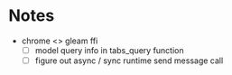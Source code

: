 # Notes

- chrome <> gleam ffi
  - [ ] model query info in tabs_query function
  - [ ] figure out async / sync runtime send message call
